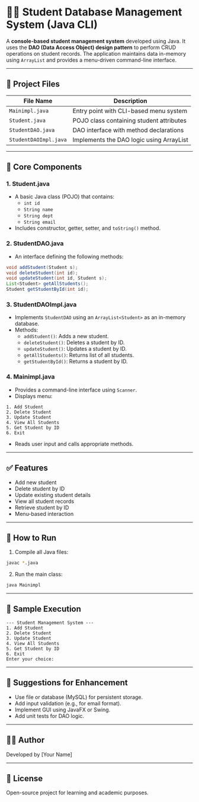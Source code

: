 # 🧑‍🎓 Student Database Management System (Java CLI)

A **console-based student management system** developed using Java. It uses the **DAO (Data Access Object) design pattern** to perform CRUD operations on student records. The application maintains data in-memory using `ArrayList` and provides a menu-driven command-line interface.

---

## 📂 Project Files

| File Name              | Description |
|------------------------|-------------|
| `Mainimpl.java`        | Entry point with CLI-based menu system |
| `Student.java`         | POJO class containing student attributes |
| `StudentDAO.java`      | DAO interface with method declarations |
| `StudentDAOImpl.java`  | Implements the DAO logic using ArrayList |

---

## 🧠 Core Components

### 1. Student.java
- A basic Java class (POJO) that contains:
  - `int id`
  - `String name`
  - `String dept`
  - `String email`
- Includes constructor, getter, setter, and `toString()` method.

### 2. StudentDAO.java
- An interface defining the following methods:
```java
void addStudent(Student s);
void deleteStudent(int id);
void updateStudent(int id, Student s);
List<Student> getAllStudents();
Student getStudentById(int id);
```

### 3. StudentDAOImpl.java
- Implements `StudentDAO` using an `ArrayList<Student>` as an in-memory database.
- Methods:
  - `addStudent()`: Adds a new student.
  - `deleteStudent()`: Deletes a student by ID.
  - `updateStudent()`: Updates a student by ID.
  - `getAllStudents()`: Returns list of all students.
  - `getStudentById()`: Returns a student by ID.

### 4. Mainimpl.java
- Provides a command-line interface using `Scanner`.
- Displays menu:
```
1. Add Student
2. Delete Student
3. Update Student
4. View All Students
5. Get Student by ID
6. Exit
```
- Reads user input and calls appropriate methods.

---

## ✅ Features

- Add new student
- Delete student by ID
- Update existing student details
- View all student records
- Retrieve student by ID
- Menu-based interaction

---

## 🚀 How to Run

1. Compile all Java files:
```bash
javac *.java
```

2. Run the main class:
```bash
java Mainimpl
```

---

## 📌 Sample Execution

```text
--- Student Management System ---
1. Add Student
2. Delete Student
3. Update Student
4. View All Students
5. Get Student by ID
6. Exit
Enter your choice:
```

---

## 🔧 Suggestions for Enhancement

- Use file or database (MySQL) for persistent storage.
- Add input validation (e.g., for email format).
- Implement GUI using JavaFX or Swing.
- Add unit tests for DAO logic.

---

## 👨‍💻 Author

Developed by [Your Name]

---

## 📄 License

Open-source project for learning and academic purposes.
